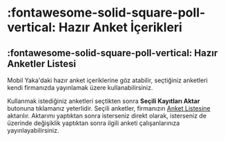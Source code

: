 # :fontawesome-solid-square-poll-vertical: Hazır Anket İçerikleri

## :fontawesome-solid-square-poll-vertical: Hazır Anketler Listesi

Mobil Yaka'daki hazır anket içeriklerine göz atabilir, seçtiğiniz anketleri kendi firmanızda yayınlamak üzere kullanabilirsiniz.

Kullanmak istediğiniz anketleri seçtikten sonra <strong>Seçili Kayıtları Aktar</strong> butonuna tıklamanız yeterlidir. Seçili anketler, firmanızın [Anket Listesine](https://mobilyaka.com/yardim/anasayfa/anketler/anketler/#anket-listesi) aktarılır. Aktarımı yaptıktan sonra isterseniz direkt olarak, isterseniz de üzerinde değişiklik yaptıktan sonra ilgili anketi çalışanlarınıza yayınlayabilirsiniz.